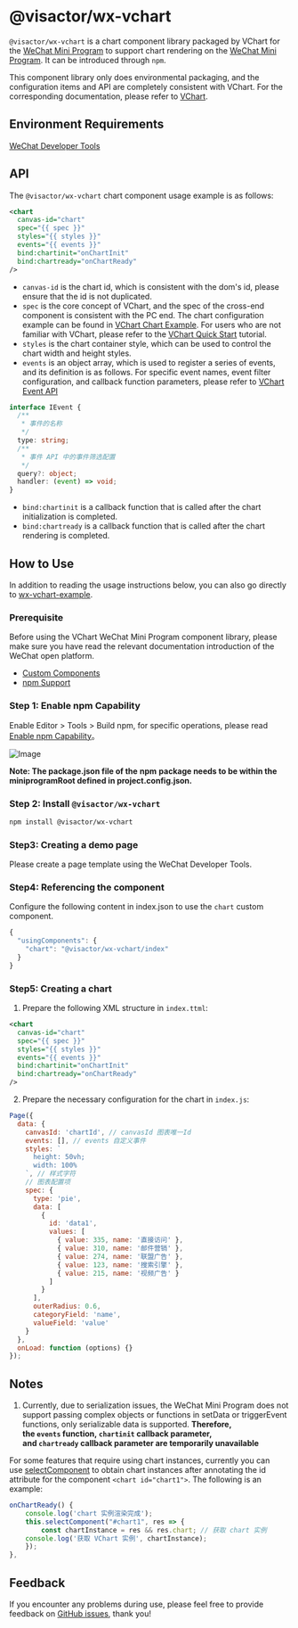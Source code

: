 # @visactor/wx-vchart

`@visactor/wx-vchart` is a chart component library packaged by VChart for the [WeChat Mini Program](https://developers.weixin.qq.com/miniprogram/dev/framework/) to support chart rendering on the [WeChat Mini Program](https://developers.weixin.qq.com/miniprogram/dev/framework/). It can be introduced through `npm`.

This component library only does environmental packaging, and the configuration items and API are completely consistent with VChart. For the corresponding documentation, please refer to [VChart](https://www.visactor.io/vchart).

## Environment Requirements

[WeChat Developer Tools](https://developers.weixin.qq.com/miniprogram/dev/devtools/devtools.html)

## API

The `@visactor/wx-vchart` chart component usage example is as follows:

```XML
<chart
  canvas-id="chart"
  spec="{{ spec }}"
  styles="{{ styles }}"
  events="{{ events }}"
  bind:chartinit="onChartInit"
  bind:chartready="onChartReady"
/>
```

- `canvas-id` is the chart id, which is consistent with the dom's id, please ensure that the id is not duplicated.
- `spec` is the core concept of VChart, and the spec of the cross-end component is consistent with the PC end. The chart configuration example can be found in [VChart Chart Example](https://www.visactor.io/vchart/example). For users who are not familiar with VChart, please refer to the [VChart Quick Start](https://www.visactor.io/vchart/guide/tutorial_docs/Getting_Started) tutorial.
- `styles` is the chart container style, which can be used to control the chart width and height styles.
- `events` is an object array, which is used to register a series of events, and its definition is as follows. For specific event names, event filter configuration, and callback function parameters, please refer to [VChart Event API](https://www.visactor.io/vchart/api/API/event)

```TypeScript
interface IEvent {
  /**
   * 事件的名称
   */
  type: string;
  /**
   * 事件 API 中的事件筛选配置
   */
  query?: object;
  handler: (event) => void;
}
```

- `bind:chartinit` is a callback function that is called after the chart initialization is completed.
- `bind:chartready` is a callback function that is called after the chart rendering is completed.

## How to Use

In addition to reading the usage instructions below, you can also go directly to [wx-vchart-example](https://github.com/VisActor/wx-vchart-example).

### Prerequisite

Before using the VChart WeChat Mini Program component library, please make sure you have read the relevant documentation introduction of the WeChat open platform.

- [Custom Components](https://developers.weixin.qq.com/miniprogram/dev/framework/custom-component/)
- [npm Support](https://developers.weixin.qq.com/community/develop/article/doc/0008aecec4c9601e750be048d51c13)

### Step 1: Enable npm Capability

Enable Editor > Tools > Build npm, for specific operations, please read [Enable npm Capability](https://developers.weixin.qq.com/miniprogram/dev/devtools/npm.html)。

![Image](https://res.wx.qq.com/wxdoc/dist/assets/img/construction.408e13ae.png)

**Note: The package.json file of the** **npm** **package needs to be within the miniprogramRoot defined in project.config.json.**

### Step 2: Install `@visactor/wx-vchart`

```bash
npm install @visactor/wx-vchart
```

### Step3: Creating a demo page

Please create a page template using the WeChat Developer Tools.

### Step4: Referencing the component

Configure the following content in index.json to use the `chart` custom component.

```javascript
{
  "usingComponents": {
    "chart": "@visactor/wx-vchart/index"
  }
}
```

### Step5: Creating a chart

1. Prepare the following XML structure in `index.ttml`:

```xml
<chart
  canvas-id="chart"
  spec="{{ spec }}"
  styles="{{ styles }}"
  events="{{ events }}"
  bind:chartinit="onChartInit"
  bind:chartready="onChartReady"
/>
```

2. Prepare the necessary configuration for the chart in `index.js`:

```javascript
Page({
  data: {
    canvasId: 'chartId', // canvasId 图表唯一Id
    events: [], // events 自定义事件
    styles: `
      height: 50vh;
      width: 100%
    `, // 样式字符
    // 图表配置项
    spec: {
      type: 'pie',
      data: [
        {
          id: 'data1',
          values: [
            { value: 335, name: '直接访问' },
            { value: 310, name: '邮件营销' },
            { value: 274, name: '联盟广告' },
            { value: 123, name: '搜索引擎' },
            { value: 215, name: '视频广告' }
          ]
        }
      ],
      outerRadius: 0.6,
      categoryField: 'name',
      valueField: 'value'
    }
  },
  onLoad: function (options) {}
});
```

## Notes

1. Currently, due to serialization issues, the WeChat Mini Program does not support passing complex objects or functions in setData or triggerEvent functions, only serializable data is supported. **Therefore, the `events` function, `chartinit` callback parameter, and `chartready` callback parameter are temporarily unavailable**

For some features that require using chart instances, currently you can use [selectComponent](https://developers.weixin.qq.com/miniprogram/dev/framework/view/interactive-animation.html#%E5%AE%9E%E7%8E%B0%E6%96%B9%E6%A1%88) to obtain chart instances after annotating the id attribute for the component `<chart id="chart1">`. The following is an example:

```javascript
onChartReady() {
	console.log('chart 实例渲染完成');
	this.selectComponent("#chart1", res => {
		const chartInstance = res && res.chart; // 获取 chart 实例
    console.log('获取 VChart 实例', chartInstance);
	});
},
```

## Feedback

If you encounter any problems during use, please feel free to provide feedback on [GitHub issues](https://github.com/VisActor/VChart/issues/new/choose), thank you!
